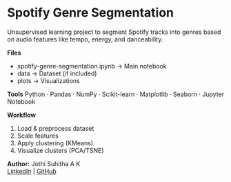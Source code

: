 # Spotify Genre Segmentation

Unsupervised learning project to segment Spotify tracks into genres based on audio features like tempo, energy, and danceability.

**Files**
- spotify-genre-segmentation.ipynb → Main notebook
- data → Dataset (if included)
- plots → Visualizations

**Tools**
Python · Pandas · NumPy · Scikit-learn · Matplotlib · Seaborn · Jupyter Notebook

**Workflow**
1. Load & preprocess dataset  
2. Scale features  
3. Apply clustering (KMeans)  
4. Visualize clusters (PCA/TSNE)

**Author:** Jothi Suhitha A K  
[LinkedIn](https://www.linkedin.com/in/jothi-suhitha-a-k) | [GitHub](https://github.com/akjs-jothi-suhitha)
